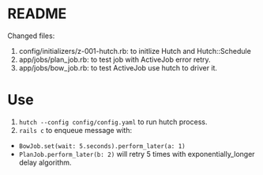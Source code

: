 # README

Changed files:
1. config/initializers/z-001-hutch.rb: to initlize Hutch and Hutch::Schedule
2. app/jobs/plan_job.rb: to test job with ActiveJob error retry.
3. app/jobs/bow_job.rb: to test ActiveJob use hutch to driver it. 


# Use
1. `hutch --config config/config.yaml` to run hutch process.
2. `rails c` to enqueue message with:
  - `BowJob.set(wait: 5.seconds).perform_later(a: 1)`
  - `PlanJob.perform_later(b: 2)` will retry 5 times with exponentially_longer delay algorithm.
